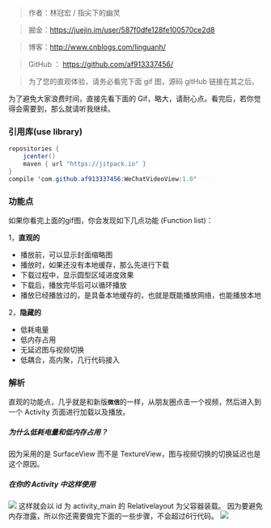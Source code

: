 > 作者：林冠宏 / 指尖下的幽灵

> 掘金：https://juejin.im/user/587f0dfe128fe100570ce2d8

> 博客：http://www.cnblogs.com/linguanh/

> GitHub ： https://github.com/af913337456/

> 为了您的直观体验，请务必看完下面 gif 图，源码 gitHub 链接在其之后。

为了避免大家浪费时间，直接先看下面的 Gif，略大，请耐心点。看完后，若你觉得会需要到，那么就请听我继续。


### 引用库(use library)

```java
repositories {
    jcenter()
    maven { url "https://jitpack.io" }
}
compile 'com.github.af913337456:WeChatVideoView:1.0'
```

### 功能点

如果你看完上面的gif图，你会发现如下几点功能 (Function list)：

1，<strong>直观的</strong>
* 播放前，可以显示封面缩略图
* 播放时，如果还没有本地缓存，那么先进行下载
* 下载过程中，显示圆型区域进度效果
* 下载后，播放完毕后可以循环播放
* 播放已经播放过的，是具备本地缓存的，也就是既能播放网络，也能播放本地

2，<strong>隐藏的</strong>
* 低耗电量
* 低内存占用
* 无延迟图与视频切换
* 低耦合，高内聚，几行代码接入

### 解析
直观的功能点，几乎就是和新版<strong>```微信```</strong>的一样，从朋友圈点击一个视频，然后进入到一个 Activity 页面进行加载以及播放。

##### 为什么低耗电量和低内存占用？
因为采用的是 SurfaceView 而不是 TextureView，图与视频切换的切换延迟也是这个原因。

##### 在你的 Activity 中这样使用
![](https://dn-mhke0kuv.qbox.me/3c1516f88ed7d3d89a74)
这样就会以 id 为 activity_main 的 Relativelayout 为父容器装载。
因为要避免内存泄露，所以你还需要做完下面的一些步骤，不会超过6行代码。
![](https://dn-mhke0kuv.qbox.me/b1f9ce326062f328b711)
